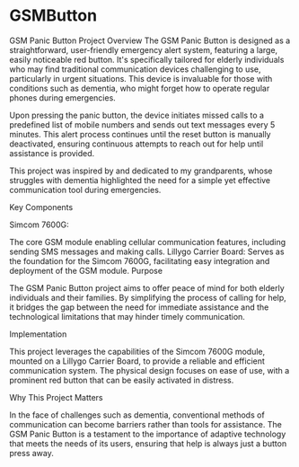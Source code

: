 # GSMButton

GSM Panic Button Project
Overview
The GSM Panic Button is designed as a straightforward, user-friendly emergency alert system, featuring a large, easily noticeable red button. It's specifically tailored for elderly individuals who may find traditional communication devices challenging to use, particularly in urgent situations. This device is invaluable for those with conditions such as dementia, who might forget how to operate regular phones during emergencies.

Upon pressing the panic button, the device initiates missed calls to a predefined list of mobile numbers and sends out text messages every 5 minutes. This alert process continues until the reset button is manually deactivated, ensuring continuous attempts to reach out for help until assistance is provided.

This project was inspired by and dedicated to my grandparents, whose struggles with dementia highlighted the need for a simple yet effective communication tool during emergencies.

Key Components

Simcom 7600G: 

The core GSM module enabling cellular communication features, including sending SMS messages and making calls.
Lillygo Carrier Board: Serves as the foundation for the Simcom 7600G, facilitating easy integration and deployment of the GSM module.
Purpose

The GSM Panic Button project aims to offer peace of mind for both elderly individuals and their families. By simplifying the process of calling for help, it bridges the gap between the need for immediate assistance and the technological limitations that may hinder timely communication.

Implementation

This project leverages the capabilities of the Simcom 7600G module, mounted on a Lillygo Carrier Board, to provide a reliable and efficient communication system. The physical design focuses on ease of use, with a prominent red button that can be easily activated in distress.

Why This Project Matters

In the face of challenges such as dementia, conventional methods of communication can become barriers rather than tools for assistance. The GSM Panic Button is a testament to the importance of adaptive technology that meets the needs of its users, ensuring that help is always just a button press away.
